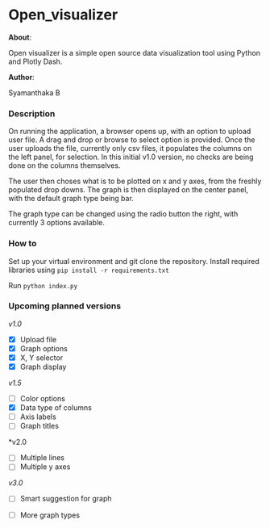 # Open_visualizer

__About__:

Open visualizer is a simple open source data visualization tool using Python and Plotly Dash.

__Author__: 

Syamanthaka B

### Description

On running the application, a browser opens up, with an option to upload user file.
A drag and drop or browse to select option is provided. 
Once the user uploads the file, currently only csv files, it populates the columns on the left panel, for selection.
In this initial v1.0 version, no checks are being done on the columns themselves. 

The user then choses what is to be plotted on x and y axes, from the freshly populated drop downs.
The graph is then displayed on the center panel, with the default graph type being bar.

The graph type can be changed using the radio button the right, with currently 3 options available.

### How to

Set up your virtual environment and git clone the repository. 
Install required libraries using 
`pip install -r requirements.txt`

Run `python index.py`

### Upcoming planned versions
*v1.0*
- [x] Upload file
- [x] Graph options
- [x] X, Y selector
- [x] Graph display

*v1.5*
- [ ] Color options
- [x] Data type of columns
- [ ] Axis labels
- [ ] Graph titles

*v2.0
- [ ] Multiple lines
- [ ] Multiple y axes

*v3.0*
- [ ] Smart suggestion for graph
- [ ] More graph types

